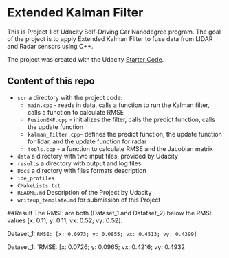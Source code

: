 ﻿# Extended Kalman FilterThis is Project 1 of Udacity Self-Driving Car Nanodegree program. The goal of the project is to apply Extended Kalman Filter to fuse data from LIDAR and Radar sensors using C++.The project was created with the Udacity [Starter Code](https://github.com/udacity/CarND-Extended-Kalman-Filter-Project).## Content of this repo- `scr` a directory with the project code:  - `main.cpp` - reads in data, calls a function to run the Kalman filter, calls a function to calculate RMSE  - `FusionEKF.cpp` - initializes the filter, calls the predict function, calls the update function  - `kalman_filter.cpp`- defines the predict function, the update function for lidar, and the update function for radar  - `tools.cpp` - a function to calculate RMSE and the Jacobian matrix- `data`  a directory with two input files, provided by Udacity- `results`  a directory with output and log files- `Docs` a directory with files formats description- `ide_profiles`- `CMakeLists.txt`- `README.md` Description of the Project by Udacity- `writeup_template.md` for submission of this Project##ResultThe RMSE are both (Dataset_1 and Datatset_2) below the RMSE values  [x: 0.11; y: 0.11; vx: 0.52; vy: 0.52]. Dataset_1: `RMSE: [x: 0.0973; y: 0.0855; vx: 0.4513; vy: 0.4399]`Dataset_1: `RMSE: [x: 0.0726; y: 0.0965; vx: 0.4216; vy: 0.4932